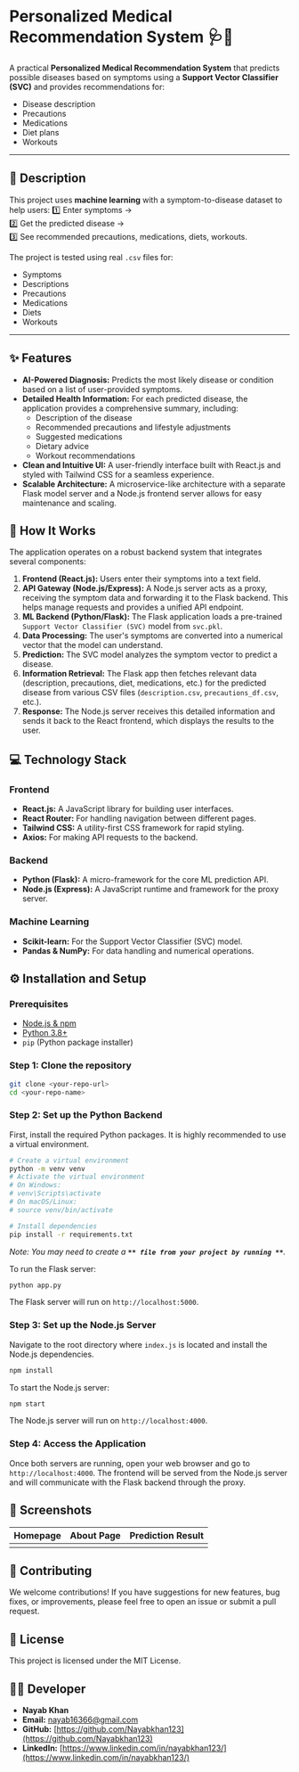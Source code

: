# Personalized Medical Recommendation System 🩺🤖



A practical **Personalized Medical Recommendation System** that predicts possible diseases based on symptoms using a **Support Vector Classifier (SVC)** and provides recommendations for:

- Disease description
- Precautions
- Medications
- Diet plans
- Workouts

---

## 📌 **Description**

This project uses **machine learning** with a symptom-to-disease dataset to help users: 1️⃣ Enter symptoms →\
2️⃣ Get the predicted disease →\
3️⃣ See recommended precautions, medications, diets, workouts.

The project is tested using real `.csv` files for:

- Symptoms
- Descriptions
- Precautions
- Medications
- Diets
- Workouts

---

## ✨ Features

- **AI-Powered Diagnosis:** Predicts the most likely disease or condition based on a list of user-provided symptoms.
- **Detailed Health Information:** For each predicted disease, the application provides a comprehensive summary, including:
  - Description of the disease
  - Recommended precautions and lifestyle adjustments
  - Suggested medications
  - Dietary advice
  - Workout recommendations
- **Clean and Intuitive UI:** A user-friendly interface built with React.js and styled with Tailwind CSS for a seamless experience.
- **Scalable Architecture:** A microservice-like architecture with a separate Flask model server and a Node.js frontend server allows for easy maintenance and scaling.

## 🚀 How It Works

The application operates on a robust backend system that integrates several components:

1. **Frontend (React.js):** Users enter their symptoms into a text field.
2. **API Gateway (Node.js/Express):** A Node.js server acts as a proxy, receiving the symptom data and forwarding it to the Flask backend. This helps manage requests and provides a unified API endpoint.
3. **ML Backend (Python/Flask):** The Flask application loads a pre-trained `Support Vector Classifier (SVC)` model from `svc.pkl`.
4. **Data Processing:** The user's symptoms are converted into a numerical vector that the model can understand.
5. **Prediction:** The SVC model analyzes the symptom vector to predict a disease.
6. **Information Retrieval:** The Flask app then fetches relevant data (description, precautions, diet, medications, etc.) for the predicted disease from various CSV files (`description.csv`, `precautions_df.csv`, etc.).
7. **Response:** The Node.js server receives this detailed information and sends it back to the React frontend, which displays the results to the user.

## 💻 Technology Stack

### Frontend

- **React.js:** A JavaScript library for building user interfaces.
- **React Router:** For handling navigation between different pages.
- **Tailwind CSS:** A utility-first CSS framework for rapid styling.
- **Axios:** For making API requests to the backend.

### Backend

- **Python (Flask):** A micro-framework for the core ML prediction API.
- **Node.js (Express):** A JavaScript runtime and framework for the proxy server.

### Machine Learning

- **Scikit-learn:** For the Support Vector Classifier (SVC) model.
- **Pandas & NumPy:** For data handling and numerical operations.

## ⚙️ Installation and Setup

### Prerequisites

- [Node.js & npm](https://nodejs.org/)
- [Python 3.8+](https://www.python.org/)
- `pip` (Python package installer)

### Step 1: Clone the repository

```bash
git clone <your-repo-url>
cd <your-repo-name>
```

### Step 2: Set up the Python Backend

First, install the required Python packages. It is highly recommended to use a virtual environment.

```bash
# Create a virtual environment
python -m venv venv
# Activate the virtual environment
# On Windows:
# venv\Scripts\activate
# On macOS/Linux:
# source venv/bin/activate

# Install dependencies
pip install -r requirements.txt
```

*Note: You may need to create a **``** file from your project by running **``**.*

To run the Flask server:

```bash
python app.py
```

The Flask server will run on `http://localhost:5000`.

### Step 3: Set up the Node.js Server

Navigate to the root directory where `index.js` is located and install the Node.js dependencies.

```bash
npm install
```

To start the Node.js server:

```bash
npm start
```

The Node.js server will run on `http://localhost:4000`.

### Step 4: Access the Application

Once both servers are running, open your web browser and go to `http://localhost:4000`. The frontend will be served from the Node.js server and will communicate with the Flask backend through the proxy.

## 📸 Screenshots

| Homepage | About Page | Prediction Result |
| -------- | ---------- | ----------------- |
|          |            |                   |

## 🤝 Contributing

We welcome contributions! If you have suggestions for new features, bug fixes, or improvements, please feel free to open an issue or submit a pull request.

## 📄 License

This project is licensed under the MIT License.

## 👨‍💻 Developer

- **Nayab Khan**
- **Email:** [nayab16366@gmail.com](mailto\:nayab16366@gmail.com)
- **GitHub:** [https://github.com/Nayabkhan123](https://github.com/Nayabkhan123)
- **LinkedIn:** [https://www.linkedin.com/in/nayabkhan123/](https://www.linkedin.com/in/nayabkhan123/)

